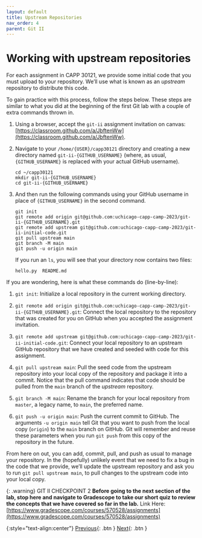 ```yaml
---
layout: default
title: Upstream Repositories
nav_order: 4
parent: Git II
---
```


# Working with upstream repositories

For each assignment in CAPP 30121, we provide some initial code that you must upload to your repository. We’ll use what is known as an _upstream_ repository to distribute this code.

To gain practice with this process, follow the steps below. These steps are similar to what you did at the beginning of the first Git lab with a couple of extra commands thrown in.

 1. Using a browser, accept the `git-ii` assignment invitation on canvas: [https://classroom.github.com/a/JbftenWw](https://classroom.github.com/a/JbftenWw).

 2. Navigate to your `/home/{USER}/capp30121` directory and creating a new directory named `git-ii-{GITHUB_USERNAME}` (where, as usual, `{GITHUB_USERNAME}` is replaced with your actual GitHub username).

    ```    
    cd ~/capp30121
    mkdir git-ii-{GITHUB_USERNAME}
    cd git-ii-{GITHUB_USERNAME}
    ```

 3. And then run the following commands using your GitHub username in place of `{GITHUB_USERNAME}` in the second command.

    ```        
    git init
    git remote add origin git@github.com:uchicago-capp-camp-2023/git-ii-{GITHUB_USERNAME}.git
    git remote add upstream git@github.com:uchicago-capp-camp-2023/git-ii-initial-code.git
    git pull upstream main
    git branch -M main
    git push -u origin main
    ```

    If you run an `ls`, you will see that your directory now contains two files:
    
    ```    
    hello.py  README.md
    ```
   
If you are wondering, here is what these commands do (line-by-line):

1.  `git init`: Initialize a local repository in the current working directory.
    
2.  `git remote add origin git@github.com:uchicago-capp-camp-2023/git-ii-{GITHUB_USERNAME}.git`: Connect the local repository to the repository that was created for you on GitHub when you accepted the assignment invitation.
    
3.  `git remote add upstream git@github.com:uchicago-capp-camp-2023/git-ii-initial-code.git`: Connect your local repository to an upstream GitHub repository that we have created and seeded with code for this assignment.
    
4.  `git pull upstream main`: Pull the seed code from the upstream repository into your local copy of the repository and package it into a commit. Notice that the pull command indicates that code should be pulled from the `main` branch of the _upstream_ repository.
    
5.  `git branch -M main`: Rename the branch for your local repository from `master`, a legacy name, to `main`, the preferred name.
    
6.  `git push -u origin main`: Push the current commit to GitHub. The arguments `-u origin main` tell Git that you want to push from the local copy (`origin`) to the `main` branch on GitHub. Git will remember and reuse these parameters when you run `git push` from this copy of the repository in the future.

From here on out, you can add, commit, pull, and push as usual to manage your repository. In the (hopefully) unlikely event that we need to fix a bug in the code that we provide, we’ll update the upstream repository and ask you to run `git pull upstream main`, to pull changes to the upstream code into your local copy.

{: .warning}
GIT II CHECKPOINT 2
**Before going to the next section of the lab, stop here and navigate to Gradescope to take our short quiz to review the concepts that we have covered so far in the lab.**
Link Here: [https://www.gradescope.com/courses/570528/assignments](https://www.gradescope.com/courses/570528/assignments)

{:style="text-align:center"}
[Previous](./3-merge-conflicts.html){: .btn } [Next](./5-exercises.html){: .btn }

